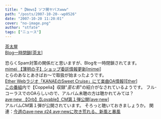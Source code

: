 ```yaml
---
title: "【News】ソフ開ヤバスwww"
path: "/posts/2007-10-20--wp0526"
date: "2007-10-20 11:20:01"
cover: "no-image.png"
author: "stfate"
tags: ["ニュース"]
---
```


<style type="text/css">
<!--
p {white-space: pre-wrap};
-->
</style>

<a class="topics" href="http://chata.moo.jp/" target="_blank">茶太屋 Blog一時閉鎖</a><span class="junre">[<a href="http://chata.moo.jp/" target="_blank">茶太</a>]</span>
<div class="news">恐らくSpam対策の関係だと思いますが、Blogを一時閉鎖されてます。</div>
<a class="topics" href="http://hzwaltz.com/" target="_blank">mimei 【薄明の子】ショップ委託情報更新</a><span class="junre">[<a href="http://hzwaltz.com/" target="_blank">mimei</a>]</span>
<div class="news">とらのあなとあきばお～で取扱が始まったようです。</div>
<a class="topics" href="http://www.ether-music.com/" target="_blank">Ether Webラジオ「KANAEのSweet Cruise」にて楽曲OA情報</a><span class="junre">[<a href="http://www.ether-music.com/" target="_blank">Ether</a>]</span>
<div class="news"><a href="http://www.redstar-radio.jp/program/sweetcruise.html" target="_blank">この番組</a>内で【Coppelia】収録"<em>歪む影</em>"の紹介がなされているようです。
フル･コーラスでのOAらしいので、アルバム未聴の方は聴かれてみては？</div>
<a class="topics" href="http://www.avenew.jp/" target="_blank">ave;new 【Orb】【Lovable】CM第１弾公開</a><span class="junre">[<a href="http://www.avenew.jp/" target="_blank">ave;new</a>]</span>
<div class="news">アルバムCM第１弾が公開されています。
そろっと聴いておきましょうか。
関連：<a href="http://blog.avenew.jp/archives/85" target="_blank">今週のave;new ♯24 ave;newに吹き荒れる、新風と暴風</a></div>
